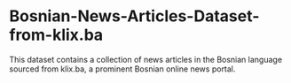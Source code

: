 # Bosnian-News-Articles-Dataset-from-klix.ba
This dataset contains a collection of news articles in the Bosnian language sourced from klix.ba, a prominent Bosnian online news portal.
